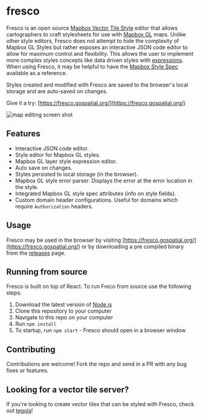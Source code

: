 # fresco

Fresco is an open source [Mapbox Vector Tile Style](https://docs.mapbox.com/mapbox-gl-js/style-spec) editor that allows cartographers to craft stylesheets for use with [Mapbox GL](https://docs.mapbox.com/mapbox-gl-js/api/) maps. Unlike other style editors, Fresco does not attempt to hide the complexity of Mapbox GL Styles but rather exposes an interactive JSON code editor to allow for maximum control and flexibility. This allows the user to implement more complex styles concepts like data driven styles with [expressions](https://docs.mapbox.com/help/tutorials/mapbox-gl-js-expressions/). When using Fresco, it may be helpful to have the [Mapbox Style Spec](https://docs.mapbox.com/mapbox-gl-js/style-spec/) available as a reference.

Styles created and modified with Fresco are saved to the browser's local storage and are auto-saved on changes.

Give it a try: [https://fresco.gospatial.org/](https://fresco.gospatial.org/)

![map editing screen shot](/docs/img/osm-screenshot.png)

## Features

- Interactive JSON code editor.
- Style editor for Mapbox GL styles.
- Mapbox GL layer style expression editor.
- Auto save on changes.
- Styles persisted to local storage (in the browser).
- Mapbox GL style error parser. Displays the error at the error location in the style.
- Integrated Mapbox GL style spec attributes (info on style fields).
- Custom domain header configurations. Useful for domains which require `Authorization` headers. 

## Usage

Fresco may be used in the browser by visiting [https://fresco.gospatial.org/](https://fresco.gospatial.org/) or by downloading a pre compiled binary from the [releases](https://github.com/go-spatial/fresco/releases) page.

## Running from source

Fresco is built on top of React. To run Freco from source use the following steps:

1. Download the latest version of [Node.js](https://nodejs.org/en/download/)
2. Clone this repository to your computer
3. Navigate to this repo on your computer
4. Run `npm install`
5. To startup, run `npm start` - Fresco should open in a browser window

## Contributing

Contributions are welcome! Fork the repo and send in a PR with any bug fixes or features.

## Looking for a vector tile server?

If you're looking to create vector tiles that can be styled with Fresco, check out [tegola](https://github.com/go-spatial/tegola)!
